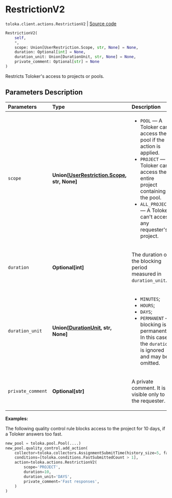 # RestrictionV2
`toloka.client.actions.RestrictionV2` | [Source code](https://github.com/Toloka/toloka-kit/blob/v1.1.1/src/client/actions.py#L58)

```python
RestrictionV2(
    self,
    *,
    scope: Union[UserRestriction.Scope, str, None] = None,
    duration: Optional[int] = None,
    duration_unit: Union[DurationUnit, str, None] = None,
    private_comment: Optional[str] = None
)
```

Restricts Toloker's access to projects or pools.

## Parameters Description

| Parameters | Type | Description |
| :----------| :----| :-----------|
`scope`|**Union\[[UserRestriction.Scope](toloka.client.user_restriction.UserRestriction.Scope.md), str, None\]**|<ul> <li>`POOL` — A Toloker can&#x27;t access the pool if the action is applied.</li> <li>`PROJECT` — A Toloker can&#x27;t access the entire project containing the pool.</li> <li>`ALL_PROJECTS` — A Toloker can&#x27;t access any requester&#x27;s project.</li> </ul>
`duration`|**Optional\[int\]**|<p>The duration of the blocking period measured in `duration_unit`.</p>
`duration_unit`|**Union\[[DurationUnit](toloka.client.user_restriction.DurationUnit.md), str, None\]**|<ul> <li>`MINUTES`;</li> <li>`HOURS`;</li> <li>`DAYS`;</li> <li>`PERMANENT` — blocking is permanent. In this case the `duration` is ignored and may be omitted.</li> </ul>
`private_comment`|**Optional\[str\]**|<p>A private comment. It is visible only to the requester.</p>

**Examples:**

The following quality control rule blocks access to the project for 10 days, if a Toloker answers too fast.

```python
new_pool = toloka.pool.Pool(....)
new_pool.quality_control.add_action(
    collector=toloka.collectors.AssignmentSubmitTime(history_size=5, fast_submit_threshold_seconds=20),
    conditions=[toloka.conditions.FastSubmittedCount > 1],
    action=toloka.actions.RestrictionV2(
        scope='PROJECT',
        duration=10,
        duration_unit='DAYS',
        private_comment='Fast responses',
    )
)
```
